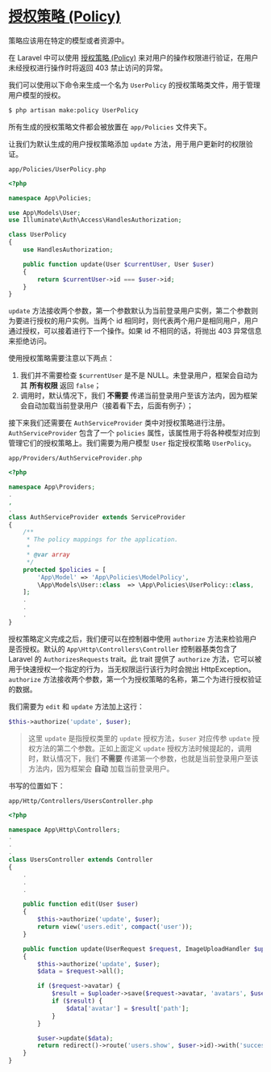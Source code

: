 # [授权策略 (Policy)](http://d.laravel-china.org/docs/5.5/authorization#policies)

策略应该用在特定的模型或者资源中。

在 Laravel 中可以使用 [授权策略 (Policy)](http://d.laravel-china.org/docs/5.5/authorization#policies) 来对用户的操作权限进行验证，在用户未经授权进行操作时将返回 403 禁止访问的异常。

我们可以使用以下命令来生成一个名为 `UserPolicy` 的授权策略类文件，用于管理用户模型的授权。

```bash
$ php artisan make:policy UserPolicy
```

所有生成的授权策略文件都会被放置在 `app/Policies` 文件夹下。

让我们为默认生成的用户授权策略添加 `update` 方法，用于用户更新时的权限验证。

`app/Policies/UserPolicy.php`

```php
<?php

namespace App\Policies;

use App\Models\User;
use Illuminate\Auth\Access\HandlesAuthorization;

class UserPolicy
{
    use HandlesAuthorization;

    public function update(User $currentUser, User $user)
    {
        return $currentUser->id === $user->id;
    }
}
```

`update` 方法接收两个参数，第一个参数默认为当前登录用户实例，第二个参数则为要进行授权的用户实例。当两个 id 相同时，则代表两个用户是相同用户，用户通过授权，可以接着进行下一个操作。如果 id 不相同的话，将抛出 403 异常信息来拒绝访问。

使用授权策略需要注意以下两点：

1. 我们并不需要检查 `$currentUser` 是不是 NULL。未登录用户，框架会自动为其 **所有权限** 返回 `false`；
2. 调用时，默认情况下，我们 **不需要** 传递当前登录用户至该方法内，因为框架会自动加载当前登录用户（接着看下去，后面有例子）；

接下来我们还需要在 `AuthServiceProvider` 类中对授权策略进行注册。`AuthServiceProvider` 包含了一个 `policies` 属性，该属性用于将各种模型对应到管理它们的授权策略上。我们需要为用户模型 `User` 指定授权策略 `UserPolicy`。

`app/Providers/AuthServiceProvider.php`

```php
<?php

namespace App\Providers;
.
,
.
class AuthServiceProvider extends ServiceProvider
{
    /**
     * The policy mappings for the application.
     *
     * @var array
     */
    protected $policies = [
        'App\Model' => 'App\Policies\ModelPolicy',
        \App\Models\User::class  => \App\Policies\UserPolicy::class,
    ];
    .
    .
    .
}
```

授权策略定义完成之后，我们便可以在控制器中使用 `authorize` 方法来检验用户是否授权。默认的 `App\Http\Controllers\Controller` 控制器基类包含了 Laravel 的 `AuthorizesRequests` trait。此 trait 提供了 `authorize` 方法，它可以被用于快速授权一个指定的行为，当无权限运行该行为时会抛出 HttpException。`authorize` 方法接收两个参数，第一个为授权策略的名称，第二个为进行授权验证的数据。

我们需要为 `edit` 和 `update` 方法加上这行：

```php
$this->authorize('update', $user);
```

> 这里 `update` 是指授权类里的 `update` 授权方法，`$user` 对应传参 `update` 授权方法的第二个参数。正如上面定义 `update` 授权方法时候提起的，调用时，默认情况下，我们 **不需要** 传递第一个参数，也就是当前登录用户至该方法内，因为框架会 **自动** 加载当前登录用户。

书写的位置如下：

`app/Http/Controllers/UsersController.php`

```php
<?php

namespace App\Http\Controllers;
.
.
.
class UsersController extends Controller
{
    .
    .
    .

    public function edit(User $user)
    {
        $this->authorize('update', $user);
        return view('users.edit', compact('user'));
    }

    public function update(UserRequest $request, ImageUploadHandler $uploader, User $user)
    {
        $this->authorize('update', $user);
        $data = $request->all();

        if ($request->avatar) {
            $result = $uploader->save($request->avatar, 'avatars', $user->id, 362);
            if ($result) {
                $data['avatar'] = $result['path'];
            }
        }

        $user->update($data);
        return redirect()->route('users.show', $user->id)->with('success', '个人资料更新成功！');
    }
}
```
